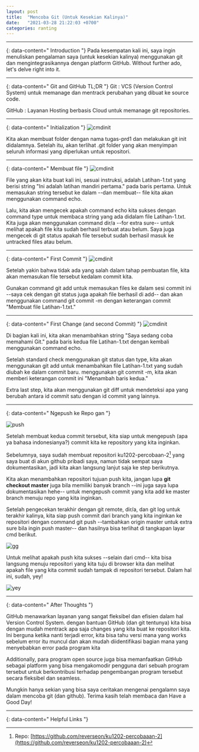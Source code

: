 ```yaml
---
layout: post
title:  "Mencoba Git (Untuk Kesekian Kalinya)"
date:   "2021-03-28 21:22:03 +0700"
categories: ranting
---
```

---
{: data-content=" Introduction "}
Pada kesempatan kali ini, saya ingin menuliskan pengalaman saya (untuk kesekian kalinya) menggunakan git dan mengintegrasikannya dengan platform GitHub. Without further ado, let's delve right into it.

---
{: data-content=" Git and GitHub TL;DR "}
Git     : VCS (Version Control System) untuk memanage dan mentrack perubahan yang dibuat ke source code.

GitHub  : Layanan Hosting berbasis Cloud untuk memanage git repositories. 

---
{: data-content=" Initialization "}
![cmdinit](https://media.discordapp.net/attachments/600014936336367616/825739730418663464/unknown.png)

Kita akan membuat folder dengan nama tugas-prd1 dan melakukan git init didalamnya. Setelah itu, akan terlihat .git folder yang akan menyimpan seluruh informasi yang diperlukan untuk repositori.

---
{: data-content=" Membuat file "}
![cmdinit](https://media.discordapp.net/attachments/600014936336367616/825740265779888148/unknown.png)

File yang akan kita buat kali ini, sesuai instruksi, adalah Latihan-1.txt yang berisi string "Ini adalah latihan mandiri pertama." pada baris pertama. Untuk memasukan string tersebut ke dalam --dan membuat-- file kita akan menggunakan command echo.

Lalu, kita akan mengecek apakah command echo kita sukses dengan command type untuk membaca string yang ada didalam file Latihan-1.txt. Kita juga akan menggunakan command dir/a --for extra sure-- untuk melihat apakah file kita sudah berhasil terbuat atau belum. Saya juga mengecek di git status apakah file tersebut sudah berhasil masuk ke untracked files atau belum.

---
{: data-content=" First Commit "}
![cmdinit](https://media.discordapp.net/attachments/600014936336367616/825745903368929330/unknown.png)

Setelah yakin bahwa tidak ada yang salah dalam tahap pembuatan file, kita akan memasukan file tersebut kedalam commit kita. 

Gunakan command git add untuk memasukan files ke dalam sesi commit ini --saya cek dengan git status juga apakah file berhasil di add-- dan akan menggunakan command git commit -m dengan keterangan commit "Membuat file Latihan-1.txt."

---
{: data-content=" First Change (and second Commit) "}
![cmdinit](https://media.discordapp.net/attachments/600014936336367616/825751783426883625/unknown.png)

Di bagian kali ini, kita akan menambahkan string "Saya sedang coba memahami Git." pada baris kedua file Latihan-1.txt dengan kembali menggunakan command echo.

Setelah standard check menggunakan git status dan type, kita akan menggunakan git add untuk menambahkan file Latihan-1.txt yang sudah diubah ke dalam commit baru. menggunakan git commit -m, kita akan memberi keterangan commit ini "Menambah baris kedua."

Extra last step, kita akan menggunakan git diff untuk mendeteksi apa yang berubah antara id commit satu dengan id commit yang lainnya.

---
{: data-content=" Ngepush ke Repo gan "}

![push](https://media.discordapp.net/attachments/600014936336367616/825760503305469972/unknown.png)

Setelah membuat kedua commit tersebut, kita siap untuk mengepush (apa ya bahasa indonesianya?) commit kita ke repository yang kita inginkan.

Sebelumnya, saya sudah membuat repositori ku1202-percobaan-2[^1] yang saya buat di akun github pribadi saya, namun tidak sempat saya dokumentasikan, jadi kita akan langsung lanjut saja ke step berikutnya.

Kita akan menambahkan repositori tujuan push kita, jangan lupa **git checkout master** juga bila memiliki banyak branch --ini juga saya lupa dokumentasikan hehe-- untuk mengepush commit yang kita add ke master branch menuju repo yang kita inginkan.

Setelah pengecekan terakhir dengan git remote, dir/a, dan git log untuk terakhir kalinya, kita siap push commit dari branch yang kita inginkan ke repositori dengan command git push --tambahkan origin master untuk extra sure bila ingin push master-- dan hasilnya bisa terlihat di tangkapan layar cmd berikut.

![gg](https://media.discordapp.net/attachments/600014936336367616/825760888975654992/unknown.png)

Untuk melihat apakah push kita sukses --selain dari cmd-- kita bisa langsung menuju repositori yang kita tuju di browser kita dan melihat apakah file yang kita commit sudah tampak di repositori tersebut. Dalam hal ini, sudah, yey!

![yey](https://media.discordapp.net/attachments/600014936336367616/825761829753323541/unknown.png)

---
{: data-content=" After Thoughts "}

GitHub menawarkan layanan yang sangat fleksibel dan efisien dalam hal Version Control System. dengan bantuan GitHub (dan git tentunya) kita bisa dengan mudah mentrack apa saja changes yang kita buat ke repositori kita. Ini berguna ketika nanti terjadi error, kita bisa tahu versi mana yang works sebelum error itu muncul dan akan mudah diidentifikasi bagian mana yang menyebabkan error pada program kita

Additionally, para program open source juga bisa memanfaatkan GitHub sebagai platform yang bisa mengakomodir pengguna dari sebuah program tersebut untuk berkontribusi terhadap pengembangan program tersebut secara fleksibel dan seamless.

Mungkin hanya sekian yang bisa saya ceritakan mengenai pengalamn saya dalam mencoba git (dan github). Terima kasih telah membaca dan Have a Good Day!

---
{: data-content=" Helpful Links "}
[^1]: Repo: [https://github.com/reverseon/ku1202-percobaaan-2](https://github.com/reverseon/ku1202-percobaaan-2)